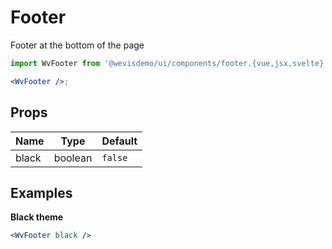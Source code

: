 # Footer

Footer at the bottom of the page

<WvFooter />

```jsx
import WvFooter from '@wevisdemo/ui/components/footer.{vue,jsx,svelte}';

<WvFooter />;
```

## Props

| Name  | Type    | Default |
| ----- | ------- | ------- |
| black | boolean | `false` |

## Examples

**Black theme**

<WvFooter black />

```jsx
<WvFooter black />
```
